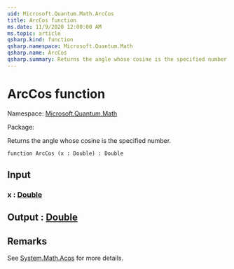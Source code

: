 ```yaml
---
uid: Microsoft.Quantum.Math.ArcCos
title: ArcCos function
ms.date: 11/9/2020 12:00:00 AM
ms.topic: article
qsharp.kind: function
qsharp.namespace: Microsoft.Quantum.Math
qsharp.name: ArcCos
qsharp.summary: Returns the angle whose cosine is the specified number.
---
```


# ArcCos function

Namespace: [Microsoft.Quantum.Math](xref:Microsoft.Quantum.Math)

Package: [](https://nuget.org/packages/)


Returns the angle whose cosine is the specified number.

```qsharp
function ArcCos (x : Double) : Double
```


## Input

### x : [Double](xref:microsoft.quantum.lang-ref.double)





## Output : [Double](xref:microsoft.quantum.lang-ref.double)



## Remarks

See [System.Math.Acos](https://docs.microsoft.com/dotnet/api/system.math.acos) for more details.